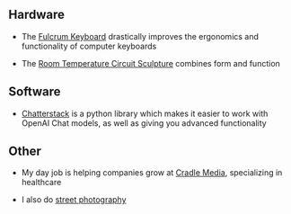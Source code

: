 ## Hardware

- The [Fulcrum Keyboard](https://github.com/dschil138/Fulcrum) drastically improves the ergonomics and functionality of computer keyboards

<!-- <img src="https://raw.githubusercontent.com/dschil138/Fulcrum/main/photos/fulcrum-6x3-walnut-3.webp" data-canonical-src="https://raw.githubusercontent.com/dschil138/Fulcrum/main/photos/fulcrum-6x3-walnut-3.webp" width="400" /> -->

- The [Room Temperature Circuit Sculpture](https://github.com/dschil138/room-temperature-circuit-sculpture) combines form and function

<!--<img src="https://raw.githubusercontent.com/dschil138/room-temperature-circuit-sculpture/main/images/circuit-sculpture-front-1.webp" data-canonical-src="https://raw.githubusercontent.com/dschil138/room-temperature-circuit-sculpture/main/images/circuit-sculpture-front-1.webp" width="400" /> -->


## Software

- [Chatterstack](https://github.com/dschil138/chatterstack) is a python library which makes it easier to work with OpenAI Chat models, as well as giving you advanced functionality


## Other

- My day job is helping companies grow at [Cradle Media](https://cradle.media), specializing in healthcare

- I also do [street photography](https://www.instagram.com/depth.street)
